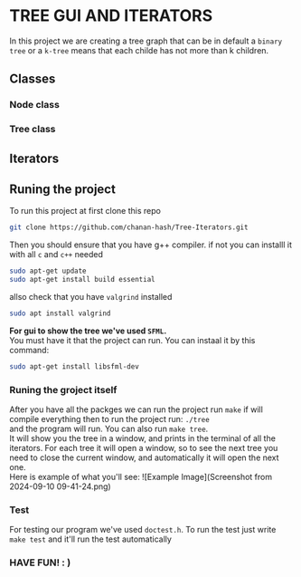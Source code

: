 # TREE GUI AND ITERATORS

In this project we are creating a tree graph that can be in default a `binary tree` or a   `k-tree` means that each childe has not more than k children.

## Classes
### Node class
### Tree class

## Iterators

## Runing the project
To run this project at first clone this repo
```bash
git clone https://github.com/chanan-hash/Tree-Iterators.git
```

Then you should ensure that you have g++ compiler. if not you can installl it with all `c` and `c++` needed
```bash
sudo apt-get update
sudo apt-get install build essential
``` 
allso check that you have `valgrind` installed
```bash
sudo apt install valgrind
```
**For gui to show the tree we've used `SFML`.**  
You must have it that the project can run.  You can instaal it by this command:
```bash
sudo apt-get install libsfml-dev
```
### Runing the groject itself
After you have all the packges
we can run the project
run `make`
if will compile everything
then to run the project run:
`./tree`  
and the program will run.
You can also run `make tree`.  
It will show you the tree in a window, and prints in the terminal of all the iterators.
For each tree it will open a window, so to see the next tree you need to close the current window, and automatically it will open the next one.  
Here is example of what you'll see:
![Example Image](Screenshot from 2024-09-10 09-41-24.png)

### Test
For testing our program we've used `doctest.h`.
To run the test just write
`make test` and it'll run the test automatically

### HAVE FUN! : ) 